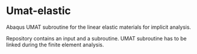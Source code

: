 # Umat-elastic
Abaqus UMAT subroutine for the linear elastic materials for implicit analysis.

Repository contains an input and a subroutine. UMAT subroutine has to be linked during the finite element analysis.
